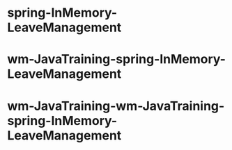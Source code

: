 # spring-InMemory-LeaveManagement
# wm-JavaTraining-spring-InMemory-LeaveManagement
# wm-JavaTraining-wm-JavaTraining-spring-InMemory-LeaveManagement
